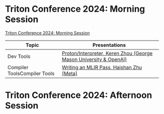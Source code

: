 
# Triton Conference 2024: Morning Session

[Triton Conference 2024: Morning Session](https://www.youtube.com/watch?v=NZz5sczZ_30&list=PLc_vA1r0qoiTjlrINKUuFrI8Ptoopm8Vz&index=17)

|Topic    | Presentations  |
|--------|-------|
|Dev Tools|[Proton/Interpreter, Keren Zhou (George Mason University & OpenAI)](https://drive.google.com/file/d/1a1FxzP9jcu1EZL6w6J0izwBjiVtirlLf/view)|
|Compiler ToolsCompiler Tools|[Writing an MLIR Pass, Haishan Zhu (Meta)](https://drive.google.com/file/d/1YTGfJq-ccuVPH50r8ERnCrC977-4uzly/view)|

# Triton Conference 2024: Afternoon Session

